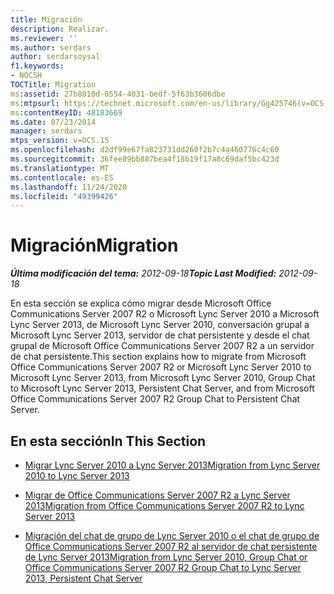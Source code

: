 ```yaml
---
title: Migración
description: Realizar.
ms.reviewer: ''
ms.author: serdars
author: serdarsoysal
f1.keywords:
- NOCSH
TOCTitle: Migration
ms:assetid: 27b8010d-0554-4031-bedf-5f63b3606dbe
ms:mtpsurl: https://technet.microsoft.com/en-us/library/Gg425746(v=OCS.15)
ms:contentKeyID: 48183669
ms.date: 07/23/2014
manager: serdars
mtps_version: v=OCS.15
ms.openlocfilehash: d2df99e67fa823731dd260f2b7c4a460776c4c60
ms.sourcegitcommit: 36fee89bb887bea4f18b19f17a8c69daf5bc423d
ms.translationtype: MT
ms.contentlocale: es-ES
ms.lasthandoff: 11/24/2020
ms.locfileid: "49399426"
---
```

# <a name="migration"></a><span data-ttu-id="422fc-103">Migración</span><span class="sxs-lookup"><span data-stu-id="422fc-103">Migration</span></span>

<div data-xmlns="http://www.w3.org/1999/xhtml">

<div class="topic" data-xmlns="http://www.w3.org/1999/xhtml" data-msxsl="urn:schemas-microsoft-com:xslt" data-cs="https://msdn.microsoft.com/">

<div data-asp="https://msdn2.microsoft.com/asp">



</div>

<div id="mainSection">

<div id="mainBody"><span data-ttu-id="422fc-104">

<span> </span></span><span class="sxs-lookup"><span data-stu-id="422fc-104">

<span> </span></span></span>

<span data-ttu-id="422fc-105">_**Última modificación del tema:** 2012-09-18_</span><span class="sxs-lookup"><span data-stu-id="422fc-105">_**Topic Last Modified:** 2012-09-18_</span></span>

<span data-ttu-id="422fc-106">En esta sección se explica cómo migrar desde Microsoft Office Communications Server 2007 R2 o Microsoft Lync Server 2010 a Microsoft Lync Server 2013, de Microsoft Lync Server 2010, conversación grupal a Microsoft Lync Server 2013, servidor de chat persistente y desde el chat grupal de Microsoft Office Communications Server 2007 R2 a un servidor de chat persistente.</span><span class="sxs-lookup"><span data-stu-id="422fc-106">This section explains how to migrate from Microsoft Office Communications Server 2007 R2 or Microsoft Lync Server 2010 to Microsoft Lync Server 2013, from Microsoft Lync Server 2010, Group Chat to Microsoft Lync Server 2013, Persistent Chat Server, and from Microsoft Office Communications Server 2007 R2 Group Chat to Persistent Chat Server.</span></span>

<div>

## <a name="in-this-section"></a><span data-ttu-id="422fc-107">En esta sección</span><span class="sxs-lookup"><span data-stu-id="422fc-107">In This Section</span></span>

  - [<span data-ttu-id="422fc-108">Migrar Lync Server 2010 a Lync Server 2013</span><span class="sxs-lookup"><span data-stu-id="422fc-108">Migration from Lync Server 2010 to Lync Server 2013</span></span>](migration-from-lync-server-2010-to-lync-server-2013.md)

  - [<span data-ttu-id="422fc-109">Migrar de Office Communications Server 2007 R2 a Lync Server 2013</span><span class="sxs-lookup"><span data-stu-id="422fc-109">Migration from Office Communications Server 2007 R2 to Lync Server 2013</span></span>](migration-from-office-communications-server-2007-r2-to-lync-server-2013.md)

  - [<span data-ttu-id="422fc-110">Migración del chat de grupo de Lync Server 2010 o el chat de grupo de Office Communications Server 2007 R2 al servidor de chat persistente de Lync Server 2013</span><span class="sxs-lookup"><span data-stu-id="422fc-110">Migration from Lync Server 2010, Group Chat or Office Communications Server 2007 R2 Group Chat to Lync Server 2013, Persistent Chat Server</span></span>](migration-from-lync-server-2010-group-chat-or-office-communications-server-2007-r2-group-chat-to-lync-server-2013-persistent-chat-server.md)

<span data-ttu-id="422fc-111"></div>

</div>

<span> </span>

</div>

</div>

</span><span class="sxs-lookup"><span data-stu-id="422fc-111"></div>

</div>

<span> </span>

</div>

</div>

</span></span></div>

